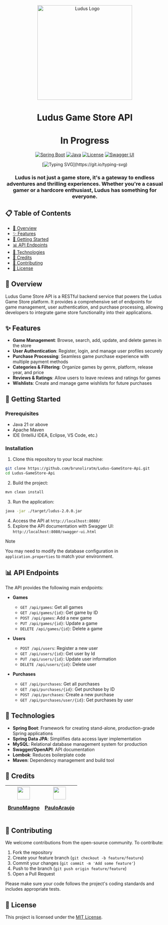 <div align="center">
  <img src="images/logo.png" width="300" height="300" alt="Ludus Logo">
  <h1 align="center">Ludus Game Store API</h1>
  <h1 align="center">In Progress</h1>
  
  [![Spring Boot](https://img.shields.io/badge/Spring%20Boot-3.4.3-brightgreen.svg)](https://spring.io/projects/spring-boot)
  [![Java](https://img.shields.io/badge/Java-21-orange.svg)](https://www.oracle.com/java/)
  [![License](https://img.shields.io/badge/License-MIT-blue.svg)](LICENSE)
  [![Swagger UI](https://img.shields.io/badge/Swagger-UI-85EA2D.svg)](http://localhost:8080/swagger-ui.html)
  
  [![Typing SVG](https://readme-typing-svg.demolab.com/?font=Fira+Code&weight=800&size=24&pause=1000&color=A0153E&center=true&lines=Welcome+to+Ludus+GameStore!;)](https://git.io/typing-svg)
  
  <h3>Ludus is not just a game store, it's a gateway to endless adventures and thrilling experiences. Whether you're a casual gamer or a hardcore enthusiast, Ludus has something for everyone.</h3>
</div>

## 📋 Table of Contents

- [📌 Overview](#-overview)
- [✨ Features](#-features)
- [🚀 Getting Started](#-getting-started)
- [📊 API Endpoints](#-api-endpoints)
- [🔧 Technologies](#-technologies)
- [👥 Credits](#-credits)
- [🤝 Contributing](#-contributing)
- [📜 License](#-license)

## 📌 Overview

Ludus Game Store API is a RESTful backend service that powers the Ludus Game Store platform. It provides a comprehensive set of endpoints for game management, user authentication, and purchase processing, allowing developers to integrate game store functionality into their applications.

## ✨ Features

- **Game Management**: Browse, search, add, update, and delete games in the store
- **User Authentication**: Register, login, and manage user profiles securely
- **Purchase Processing**: Seamless game purchase experience with multiple payment methods
- **Categories & Filtering**: Organize games by genre, platform, release year, and price
- **Reviews & Ratings**: Allow users to leave reviews and ratings for games
- **Wishlists**: Create and manage game wishlists for future purchases

## 🚀 Getting Started

### Prerequisites

- Java 21 or above
- Apache Maven
- IDE (IntelliJ IDEA, Eclipse, VS Code, etc.)

### Installation

1. Clone this repository to your local machine:
```bash
git clone https://github.com/brunoliratm/Ludus-GameStore-Api.git
cd Ludus-GameStore-Api
```

2. Build the project:
```bash
mvn clean install
```

3. Run the application:
```bash
java -jar ./target/ludus-2.0.0.jar
```

4. Access the API at `http://localhost:8080/`
5. Explore the API documentation with Swagger UI: `http://localhost:8080/swagger-ui.html`

> [!NOTE]
> You may need to modify the database configuration in `application.properties` to match your environment.

## 📊 API Endpoints

The API provides the following main endpoints:

- **Games**
  - `GET /api/games`: Get all games
  - `GET /api/games/{id}`: Get game by ID
  - `POST /api/games`: Add a new game
  - `PUT /api/games/{id}`: Update a game
  - `DELETE /api/games/{id}`: Delete a game

- **Users**
  - `POST /api/users`: Register a new user
  - `GET /api/users/{id}`: Get user by Id
  - `PUT /api/users/{id}`: Update user information
  - `DELETE /api/users/{id}`: Delete user

- **Purchases**
  - `GET /api/purchases`: Get all purchases
  - `GET /api/purchases/{id}`: Get purchase by ID
  - `POST /api/purchases`: Create a new purchase
  - `GET /api/purchases/user/{id}`: Get purchases by user

## 🔧 Technologies

- **Spring Boot**: Framework for creating stand-alone, production-grade Spring applications
- **Spring Data JPA**: Simplifies data access layer implementation
- **MySQL**: Relational database management system for production
- **Swagger/OpenAPI**: API documentation
- **Lombok**: Reduces boilerplate code
- **Maven**: Dependency management and build tool

## 👥 Credits

| <a href="https://github.com/brunoliratm"><img src="https://avatars.githubusercontent.com/u/114788642?v=4" float="left" width="40px" height=40px><p>BrunoMagno</p></a> | <a href="https://github.com/Paulo-Araujo-Jr"><img src="https://avatars.githubusercontent.com/u/127964717?v=4" float="left" width="40px" height="40px"><p>PauloAraujo</p></a> |
| --- | --- |

## 🤝 Contributing

We welcome contributions from the open-source community. To contribute:

1. Fork the repository
2. Create your feature branch (`git checkout -b feature/feature`)
3. Commit your changes (`git commit -m 'Add some feature'`)
4. Push to the branch (`git push origin feature/feature`)
5. Open a Pull Request

Please make sure your code follows the project's coding standards and includes appropriate tests.

## 📜 License

This project is licensed under the [MIT License](LICENSE).

